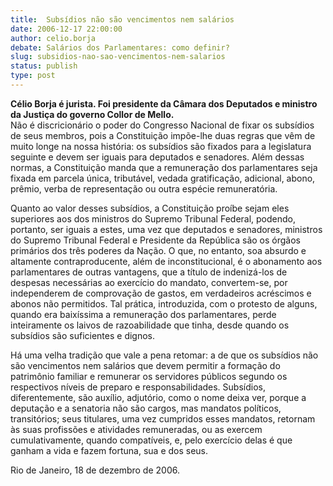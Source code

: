 ```yaml
---
title:  Subsídios não são vencimentos nem salários
date: 2006-12-17 22:00:00
author: celio.borja
debate: Salários dos Parlamentares: como definir?
slug: subsidios-nao-sao-vencimentos-nem-salarios
status: publish 
type: post
---
```


**Célio Borja é jurista. Foi presidente da Câmara dos Deputados e ministro da Justiça do governo Collor de Mello.**  
Não é discricionário o poder do Congresso Nacional de fixar os subsídios de seus membros, pois a Constituição impõe-lhe duas regras que vêm de muito longe na nossa história: os subsídios são fixados para a legislatura seguinte e devem ser iguais para deputados e senadores. Além dessas normas, a Constituição manda que a remuneração dos parlamentares seja fixada em parcela única, tributável, vedada gratificação, adicional, abono, prêmio, verba de representação ou outra espécie remuneratória.  
  
Quanto ao valor desses subsídios, a Constituição proíbe sejam eles superiores aos dos ministros do Supremo Tribunal Federal, podendo, portanto, ser iguais a estes, uma vez que deputados e senadores, ministros do Supremo Tribunal Federal e Presidente da República são os órgãos primários dos três poderes da Nação. O que, no entanto, soa absurdo e altamente contraproducente, além de inconstitucional, é o abonamento aos parlamentares de outras vantagens, que a título de indenizá-los de despesas necessárias ao exercício do mandato, convertem-se, por independerem de comprovação de gastos, em verdadeiros acréscimos e abonos não permitidos. Tal prática, introduzida, com o protesto de alguns, quando era baixíssima a remuneração dos parlamentares, perde inteiramente os laivos de razoabilidade que tinha, desde quando os subsídios são suficientes e dignos.  
  
Há uma velha tradição que vale a pena retomar: a de que os subsídios não são vencimentos nem salários que devem permitir a formação do patrimônio familiar e remunerar os servidores públicos segundo os respectivos níveis de preparo e responsabilidades. Subsídios, diferentemente, são auxílio, adjutório, como o nome deixa ver, porque a deputação e a senatoria não são cargos, mas mandatos políticos, transitórios; seus titulares, uma vez cumpridos esses mandatos, retornam às suas profissões e atividades remuneradas, ou as exercem cumulativamente, quando compatíveis, e, pelo exercício delas é que ganham a vida e fazem fortuna, sua e dos seus.  
  
Rio de Janeiro, 18 de dezembro de 2006.
